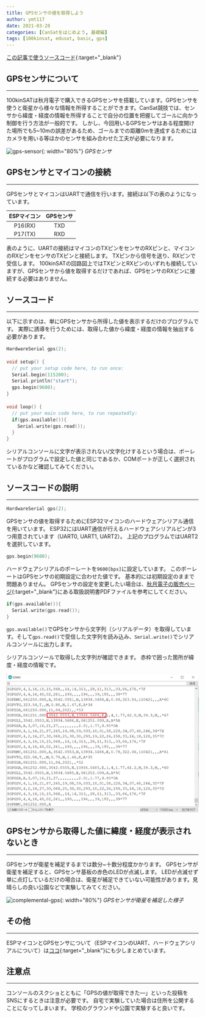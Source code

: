```yaml
---
title: GPSセンサの値を取得しよう
author: ymt117
date: 2021-03-28
categories: [CanSatをはじめよう, 基礎編]
tags: [100kinsat, edusat, basic, gps]
---
```


<i class="{{ site.data.post.file }}"></i>
[この記事で使うソースコード](https://github.com/100kinsat/100kinsat_ver_3_4_code/tree/main/100kinsat_gps_raw_data){:target="_blank"}

## GPSセンサについて
---

100kinSATは秋月電子で購入できるGPSセンサを搭載しています。GPSセンサを使うと衛星から様々な情報を所得することができます。CanSat競技では、センサから緯度・経度の情報を所得することで自分の位置を把握してゴールに向かう制御を行う方法が一般的です。
しかし、今回用いるGPSセンサはある程度開けた場所でも5~10mの誤差があるため、ゴールまでの距離0mを達成するためにはカメラを用いる等ほかのセンサを組み合わせた工夫が必要になります。

![gps-sensor](http://akizukidenshi.com/img/goods/C/K-09991.jpg){: width="80%"}
_GPSセンサ_

## GPSセンサとマイコンの接続
---

GPSセンサとマイコンはUARTで通信を行います。接続は以下の表のようになっています。

|ESPマイコン|GPSセンサ|
|:---:|:---:|
|P16(RX)|TXD|
|P17(TX)|RXD|

表のように、UARTの接続はマイコンのTXピンをセンサのRXピンと、マイコンのRXピンをセンサのTXピンと接続します。
TXピンから信号を送り、RXピンで受信します。
100kinSATの回路図上ではTXピンとRXピンのいずれも接続していますが、GPSセンサから値を取得するだけであれば、GPSセンサのRXピンに接続する必要はありません。

## ソースコード
---

以下に示すのは、単にGPSセンサから所得した値を表示するだけのプログラムです。
実際に誘導を行うためには、取得した値から緯度・経度の情報を抽出する必要があります。

```cpp
HardwareSerial gps(2);

void setup() {
  // put your setup code here, to run once:
  Serial.begin(115200);
  Serial.println("start");
  gps.begin(9600);
}

void loop() {
  // put your main code here, to run repeatedly:
  if(gps.available()){
    Serial.write(gps.read());
  }
}
```

シリアルコンソールに文字が表示されない/文字化けするという場合は、ボーレートがプログラムで設定した値と同じであるか、COMポートが正しく選択されているかなど確認してみてください。

## ソースコードの説明
---

```cpp
HardwareSerial gps(2);
```

GPSセンサの値を取得するためにESP32マイコンのハードウェアシリアル通信を用いています。
ESP32にはUART通信が行えるハードウェアシリアルピンが3つ用意されています（UART0, UART1, UART2）。
上記のプログラムではUART2を選択しています。

```cpp
gps.begin(9600);
```

ハードウェアシリアルのボーレートを`9600[bps]`に設定しています。
このボーレートはGPSセンサの初期設定に合わせた値です。
基本的には初期設定のままで問題ありません。
GPSセンサの設定を変更したい場合は、[秋月電子の販売ページ](https://akizukidenshi.com/catalog/g/gK-09991/){:target="_blank"}にある取扱説明書PDFファイルを参考にしてください。

```cpp
if(gps.available()){
  Serial.write(gps.read());
}
```

`gps.available()`でGPSセンサから文字列（シリアルデータ）を取得しています。そして`gps.read()`で受信した文字列を読み込み、`Serial.write()`でシリアルコンソールに出力します。

シリアルコンソールで取得した文字列が確認できます。
赤枠で囲った箇所が緯度・経度の情報です。

![gps-value](/assets/img/post/get-gps-value/gps_console.png)

## GPSセンサから取得した値に緯度・経度が表示されないとき
---

GPSセンサが衛星を補足するまでは数分~十数分程度かかります。
GPSセンサが衛星を補足すると、GPSセンサ基板の赤色のLEDが点滅します。
LEDが点滅せず単に点灯しているだけの場合は、衛星が補足できていない可能性があります。見晴らしの良い公園などで実験してみてください。

![complemental-gps](/assets/img/post/get-gps-value/complemental_gps.gif){: width="80%"}
_GPSセンサが衛星を補足した様子_

## その他
---

ESPマイコンとGPSセンサについて（ESPマイコンのUART、ハードウェアシリアルについて）は[ココ](https://github.com/ymt117/esp32-dev/wiki/GPS){:target="_blank"}にも少しまとめています。

## 注意点
---

コンソールのスクショとともに「GPSの値が取得できた―」といった投稿をSNSにするときは注意が必要です。
自宅で実験していた場合は住所を公開することになってしまいます。
学校のグラウンドや公園で実験すると良いです。